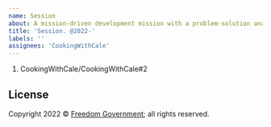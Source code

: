 ```yaml
---
name: Session
about: A mission-driven development mission with a problem-solution analysis
title: 'Session. @2022-'
labels: ''
assignees: 'CookingWithCale'
---
```


1. CookingWithCale/CookingWithCale#2

## License

Copyright 2022 © [Freedom Government](https://github.com/FreedomGovernment); all rights reserved.
